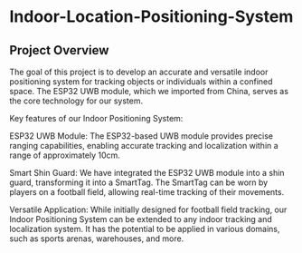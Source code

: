 # Indoor-Location-Positioning-System
## Project Overview
The goal of this project is to develop an accurate and versatile indoor positioning system for tracking objects or individuals within a confined space. The ESP32 UWB module, which we imported from China, serves as the core technology for our system.

Key features of our Indoor Positioning System:

ESP32 UWB Module: The ESP32-based UWB module provides precise ranging capabilities, enabling accurate tracking and localization within a range of approximately 10cm.

Smart Shin Guard: We have integrated the ESP32 UWB module into a shin guard, transforming it into a SmartTag. The SmartTag can be worn by players on a football field, allowing real-time tracking of their movements.

Versatile Application: While initially designed for football field tracking, our Indoor Positioning System can be extended to any indoor tracking and localization system. It has the potential to be applied in various domains, such as sports arenas, warehouses, and more.
